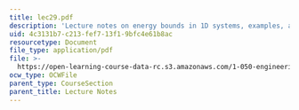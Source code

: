 ```yaml
---
title: lec29.pdf
description: 'Lecture notes on energy bounds in 1D systems, examples, and applications.'
uid: 4c3131b7-c213-fef7-13f1-9bfc4e61b8ac
resourcetype: Document
file_type: application/pdf
file: >-
  https://open-learning-course-data-rc.s3.amazonaws.com/1-050-engineering-mechanics-i-fall-2007/4c3131b7c213fef713f19bfc4e61b8ac_lec29.pdf
ocw_type: OCWFile
parent_type: CourseSection
parent_title: Lecture Notes
---
```


